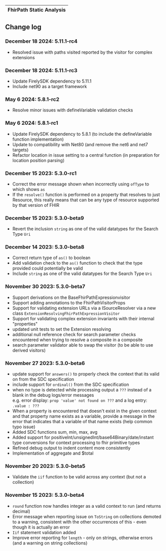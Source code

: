 | FhirPath Static Analysis |
|---|

## Change log ##

### December 18 2024: 5.11.1-rc4
* Resolved issue with paths visited reported by the visitor for complex extensions

### December 18 2024: 5.11.1-rc3
* Update FirelySDK dependency to 5.11.1
* Include net90 as a target framework

### May 6 2024: 5.8.1-rc2
* Resolve minor issues with defineVariable validation checks

### May 6 2024: 5.8.1-rc1
* Update FirelySDK dependency to 5.8.1 (to include the defineVariable function implementation)
* Update to compatibility with Net80 (and remove the net6 and net7 targets)
* Refactor location in issue setting to a central function (in preparation for location position parsing)

### December 15 2023: 5.3.0-rc1
* Correct the error message shown when incorrectly using `ofType` to which shows `as`
* If the `resolve()` function is performed on a property that resolves to just Resource,
  this really means that can be any type of resource supported by that version of FHIR

### December 15 2023: 5.3.0-beta9
* Revert the inclusion `string` as one of the valid datatypes for the Search Type `Uri`

### December 14 2023: 5.3.0-beta8
* Correct return type of `as()` to boolean
* Add validation check to the `as()` function to check that the type provided could potentially be valid
* Include `string` as one of the valid datatypes for the Search Type `Uri`

### November 30 2023: 5.3.0-beta7
* Support derivations on the BaseFhirPathExpressionvisitor
* Support adding annotations to the FhirPathVisitorProps
* Support for validating extension URLs via a ISourceResolver via a new class `ExtensionResolvingFhirPathExpressionVisitor`
* Support for validating complex extension invariants with their internal "properties"
* updated unit tests to set the Extension resolving
* additional null reference check for search parameter checks encountered when trying to resolve a composite in a composite
* search parameter validator able to swap the visitor (to be able to use derived visitors)

### November 27 2023: 5.3.0-beta6
* update support for `answers()` to properly check the context that its valid on from the SDC specification
* include support for `ordinal()` from the SDC specification
* when no type is detected while processing output a `???` instead of a blank in the debug logs/error messages<br/>
   e.g. error display: `prop 'value' not found on ???` and a log entry: `.value : ???`
* When a property is encountered that doesn't exist in the given context and that property name exists as a variable, 
   provide a message in the error that indicates that a variable of that name exists (help common typo issue)
* Added SDC functions sum, min, max, avg
* Added support for positiveInt/unsignedInt/base64Binary/date/instant type conversions for context processing to fhir primitive types
* Refined debug output to indent content more consistently
* Implementation of aggregate and $total

### November 20 2023: 5.3.0-beta5
* Validate the `iif` function to be valid across any context (but not a collection)

### November 15 2023: 5.3.0-beta4
* `round` function now handles integer as a valid context to run (and returns decimal)
* Error message when reporting issue on `ToString` on collections demoted to a warning, consistent with the other occurrences of this - even though it is actually an error
* `Iif` statement validation added
* Improve error reporting for `length` - only on strings, otherwise errors (and a warning on string collections)
